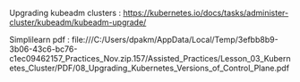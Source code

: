 Upgrading kubeadm clusters : https://kubernetes.io/docs/tasks/administer-cluster/kubeadm/kubeadm-upgrade/

Simplilearn pdf : file:///C:/Users/dpakm/AppData/Local/Temp/3efbb8b9-3b06-43c6-bc76-c1ec09462157_Practices_Nov.zip.157/Assisted_Practices/Lesson_03_Kubernetes_Cluster/PDF/08_Upgrading_Kubernetes_Versions_of_Control_Plane.pdf
